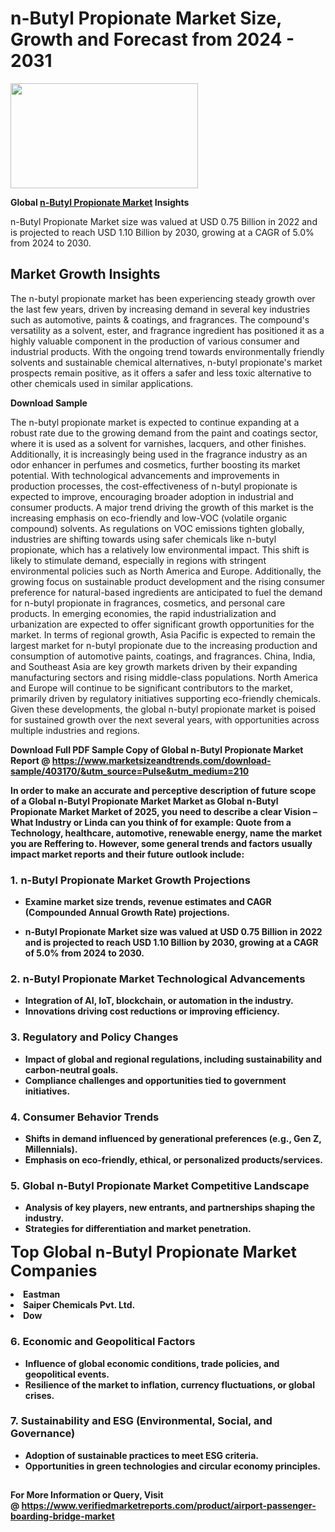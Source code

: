 <H1>n-Butyl Propionate Market Size, Growth and Forecast from 2024 - 2031</H1><img class="aligncenter size-medium wp-image-584254" src="https://thirdeyenews.in/wp-content/uploads/2024/09/Global-Market-Research-300x168.jpeg" alt="" width="300" height="168" /><p><strong>Global&nbsp;<a href="https://www.marketsizeandtrends.com/download-sample/403170/&amp;utm_source=Pulse&amp;utm_medium=210">n-Butyl Propionate Market</a> Insights</strong></p><p>n-Butyl Propionate Market size was valued at USD 0.75 Billion in 2022 and is projected to reach USD 1.10 Billion by 2030, growing at a CAGR of 5.0% from 2024 to 2030.</p><p><h2>Market Growth Insights</h2> <p>The n-butyl propionate market has been experiencing steady growth over the last few years, driven by increasing demand in several key industries such as automotive, paints & coatings, and fragrances. The compound's versatility as a solvent, ester, and fragrance ingredient has positioned it as a highly valuable component in the production of various consumer and industrial products. With the ongoing trend towards environmentally friendly solvents and sustainable chemical alternatives, n-butyl propionate's market prospects remain positive, as it offers a safer and less toxic alternative to other chemicals used in similar applications.</p> <p><strong>Download Sample</strong></p> <p>The n-butyl propionate market is expected to continue expanding at a robust rate due to the growing demand from the paint and coatings sector, where it is used as a solvent for varnishes, lacquers, and other finishes. Additionally, it is increasingly being used in the fragrance industry as an odor enhancer in perfumes and cosmetics, further boosting its market potential. With technological advancements and improvements in production processes, the cost-effectiveness of n-butyl propionate is expected to improve, encouraging broader adoption in industrial and consumer products. A major trend driving the growth of this market is the increasing emphasis on eco-friendly and low-VOC (volatile organic compound) solvents. As regulations on VOC emissions tighten globally, industries are shifting towards using safer chemicals like n-butyl propionate, which has a relatively low environmental impact. This shift is likely to stimulate demand, especially in regions with stringent environmental policies such as North America and Europe. Additionally, the growing focus on sustainable product development and the rising consumer preference for natural-based ingredients are anticipated to fuel the demand for n-butyl propionate in fragrances, cosmetics, and personal care products. In emerging economies, the rapid industrialization and urbanization are expected to offer significant growth opportunities for the market. In terms of regional growth, Asia Pacific is expected to remain the largest market for n-butyl propionate due to the increasing production and consumption of automotive paints, coatings, and fragrances. China, India, and Southeast Asia are key growth markets driven by their expanding manufacturing sectors and rising middle-class populations. North America and Europe will continue to be significant contributors to the market, primarily driven by regulatory initiatives supporting eco-friendly chemicals. Given these developments, the global n-butyl propionate market is poised for sustained growth over the next several years, with opportunities across multiple industries and regions.</p> <p><strong></p><p><span class=""><strong>Download Full PDF Sample Copy of Global n-Butyl Propionate Market Report</strong> @ <a href="https://www.marketsizeandtrends.com/download-sample/403170/&amp;utm_source=Pulse&amp;utm_medium=210" target="_blank">https://www.marketsizeandtrends.com/download-sample/403170/&amp;utm_source=Pulse&amp;utm_medium=210</a></span></p><p>In order to make an accurate and perceptive description of future scope of a Global&nbsp;n-Butyl Propionate Market Market as Global&nbsp;n-Butyl Propionate Market Market of 2025, you need to describe a clear Vision &ndash; What Industry or Linda can you think of for example: Quote from a Technology, healthcare, automotive, renewable energy, name the market you are Reffering to. However, some general trends and factors usually impact market reports and their future outlook include:</p><h3>1.&nbsp;<strong>n-Butyl Propionate Market Growth Projections</strong></h3><ul><li>Examine market size trends, revenue estimates and CAGR (Compounded Annual Growth Rate) projections.</li><li><p>n-Butyl Propionate Market size was valued at USD 0.75 Billion in 2022 and is projected to reach USD 1.10 Billion by 2030, growing at a CAGR of 5.0% from 2024 to 2030.</p></li></ul><h3>2.&nbsp;<strong>n-Butyl Propionate Market Technological Advancements</strong></h3><ul><li>Integration of AI, IoT, blockchain, or automation in the industry.</li><li>Innovations driving cost reductions or improving efficiency.</li></ul><h3>3.&nbsp;<strong>Regulatory and Policy Changes</strong></h3><ul><li>Impact of global and regional regulations, including sustainability and carbon-neutral goals.</li><li>Compliance challenges and opportunities tied to government initiatives.</li></ul><h3>4.&nbsp;<strong>Consumer Behavior Trends</strong></h3><ul><li>Shifts in demand influenced by generational preferences (e.g., Gen Z, Millennials).</li><li>Emphasis on eco-friendly, ethical, or personalized products/services.</li></ul><h3>5.&nbsp;<strong>Global n-Butyl Propionate Market Competitive Landscape</strong></h3><ul><li>Analysis of key players, new entrants, and partnerships shaping the industry.</li><li>Strategies for differentiation and market penetration.</li></ul><p data-pm-slice="1 1 []"><span style="color: inherit; font-family: inherit; font-size: 25px;">Top Global n-Butyl Propionate Market Companies</span></p><div class="" data-test-id=""><p><li>Eastman</li><li> Saiper Chemicals Pvt. Ltd.</li><li> Dow</li></p></div><h3>6.&nbsp;<strong>Economic and Geopolitical Factors</strong></h3><ul><li>Influence of global economic conditions, trade policies, and geopolitical events.</li><li>Resilience of the market to inflation, currency fluctuations, or global crises.</li></ul><h3>7.&nbsp;<strong>Sustainability and ESG (Environmental, Social, and Governance)</strong></h3><ul><li>Adoption of sustainable practices to meet ESG criteria.</li><li>Opportunities in green technologies and circular economy principles.</li></ul><h2><strong style="font-size: 14px;">For More Information or Query, Visit @&nbsp;</strong><a style="background-color: #ffffff; font-size: 14px;" href="https://www.marketsizeandtrends.com/report/n-butyl-propionate-market/" target="_blank">https://www.verifiedmarketreports.com/product/airport-passenger-boarding-bridge-market</a></h2>
